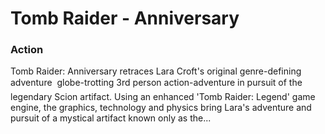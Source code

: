 # Tomb Raider - Anniversary

### Action

Tomb Raider: Anniversary retraces Lara Croft's original genre-defining adventure  globe-trotting 3rd person action-adventure in pursuit of the legendary Scion artifact. Using an enhanced 'Tomb Raider: Legend' game engine, the graphics, technology and physics bring Lara's adventure and pursuit of a mystical artifact known only as the...